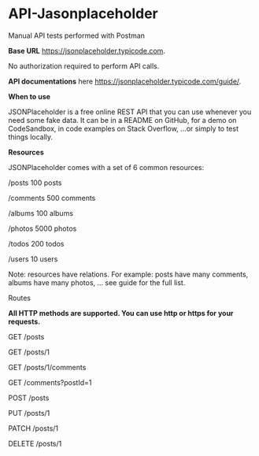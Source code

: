 # API-Jasonplaceholder
Manual API tests performed with Postman


**Base URL** https://jsonplaceholder.typicode.com.


No authorization required to perform API calls.


**API documentations** here https://jsonplaceholder.typicode.com/guide/.


**When to use**

JSONPlaceholder is a free online REST API that you can use whenever you need some fake data. It can be in a README on GitHub, for a demo on CodeSandbox, in code examples on Stack Overflow, ...or simply to test things locally.


**Resources**

JSONPlaceholder comes with a set of 6 common resources:

/posts	100 posts

/comments 500 comments

/albums	100 albums

/photos	5000 photos

/todos	200 todos

/users	10 users

Note: resources have relations. For example: posts have many comments, albums have many photos, ... see guide for the full list.


Routes


**All HTTP methods are supported. You can use http or https for your requests.**


GET	/posts

GET	/posts/1

GET	/posts/1/comments

GET	/comments?postId=1

POST	/posts

PUT	/posts/1

PATCH	/posts/1

DELETE	/posts/1
